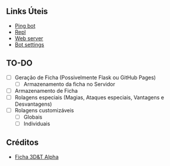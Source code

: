 ## Links Úteis

- [Ping bot](https://uptimerobot.com/)
- [Repl](https://replit.com/@paulinolimakl/3dandt-alpha-bot)
- [Web server](https://3dandt-alpha-bot.paulinolimakl.repl.co/)
- [Bot settings](https://discord.com/developers/applications/822648071867465748/bot)

## TO-DO

- [ ] Geração de Ficha (Possivelmente Flask ou GitHub Pages)
  - [ ] Armazenamento da ficha no Servidor
- [ ] Armazenamento de Ficha
- [ ] Rolagens especiais (Magias, Ataques especiais, Vantagens e Desvantagens)
- [ ] Rolagens customizáveis
  - [ ] Globais
  - [ ] Individuais

## Créditos

- [Ficha 3D&T Alpha](https://github.com/jsanchesleao/ficha-3det)